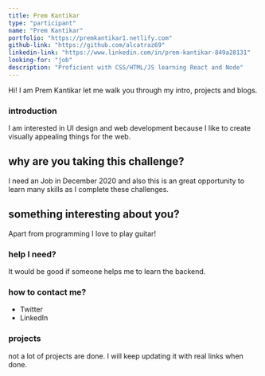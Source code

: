 ```yaml
---
title: Prem Kantikar
type: "participant"
name: "Prem Kantikar"
portfolio: "https://premkantikar1.netlify.com"
github-link: "https://github.com/alcatraz69"
linkedin-link: "https://www.linkedin.com/in/prem-kantikar-849a28131"
looking-for: "job"
description: "Proficient with CSS/HTML/JS learning React and Node"
---
```


Hi! I am Prem Kantikar let me walk you through my intro, projects and blogs.

### introduction

I am interested in UI design and web development because I like to create visually appealing things for the web.

## why are you taking this challenge?

I need an Job in December 2020 and also this is an great opportunity to learn many skills as I complete these challenges.

## something interesting about you?

Apart from programming I love to play guitar!

### help I need?

It would be good if someone helps me to learn the backend.

### how to contact me?

- Twitter
- LinkedIn

### projects

not a lot of projects are done. I will keep updating it with real links when done.


